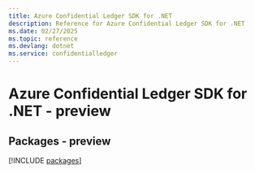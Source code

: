 ```yaml
---
title: Azure Confidential Ledger SDK for .NET
description: Reference for Azure Confidential Ledger SDK for .NET
ms.date: 02/27/2025
ms.topic: reference
ms.devlang: dotnet
ms.service: confidentialledger
---
```

# Azure Confidential Ledger SDK for .NET - preview
## Packages - preview
[!INCLUDE [packages](confidential-ledger-index.md)]